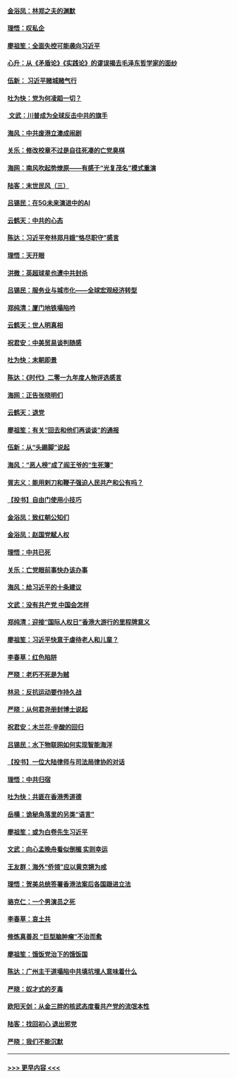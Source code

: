 #### [金浴凤：林郑之夫的渊默](../pages/nsc993/n11737735.md?t=12221422) 
#### [理悟：叹私企](../pages/nsc993/n11737715.md?t=12221422) 
#### [廖祖笙：全面失控可能袭向习近平](../pages/nsc993/n11737704.md?t=12221422) 
#### [心升：从《矛盾论》《实践论》的谬误揭去毛泽东哲学家的面纱](../pages/nsc993/n11736962.md?t=12221422) 
#### [伍新： 习近平赌城赌气行](../pages/nsc993/n11736929.md?t=12221422) 
#### [吐为快：党为何凌蹈一切？](../pages/nsc993/n11736915.md?t=12221422) 
#### [ 文武：川普成为全球反击中共的旗手](../pages/nsc993/n11736882.md?t=12221422) 
#### [海风：中共废港立澳成闹剧](../pages/nsc993/n11735857.md?t=12221422) 
#### [关乐：修改校章不过是自往死凑的亡党臭棋](../pages/nsc993/n11735097.md?t=12221422) 
#### [海网：南风吹起势燎原——有感于“光复茂名”模式重演](../pages/nsc993/n11732308.md?t=12221422) 
#### [陆客：末世民风（三）](../pages/nsc993/n11732211.md?t=12221422) 
#### [吕锡民：在5G未来演进中的AI](../pages/nsc993/n11730010.md?t=12221422) 
#### [云鹤天：中共的心态](../pages/nsc993/n11729906.md?t=12221422) 
#### [陈达：习近平夸林郑月娥“恪尽职守”感言](../pages/nsc993/n11729881.md?t=12221422) 
#### [理悟：天开眼](../pages/nsc993/n11729699.md?t=12221422) 
#### [洪微：英超球星也遭中共封杀](../pages/nsc993/n11727243.md?t=12221422) 
#### [吕锡民：服务业与城市化——全球宏观经济转型](../pages/nsc993/n11725845.md?t=12221422) 
#### [郑纯清：厦门地铁塌陷吟](../pages/nsc993/n11725813.md?t=12221422) 
#### [云鹤天：世人明真相](../pages/nsc993/n11725621.md?t=12221422) 
#### [祝君安：中美贸易谈判随感](../pages/nsc993/n11725609.md?t=12221422) 
#### [吐为快：末朝即景](../pages/nsc993/n11723365.md?t=12221422) 
#### [陈达：《时代》二零一九年度人物评选感言](../pages/nsc993/n11723337.md?t=12221422) 
#### [海网：正告张晓明们](../pages/nsc993/n11723228.md?t=12221422) 
#### [云鹤天：退党](../pages/nsc993/n11723056.md?t=12221422) 
#### [廖祖笙：有关“回去和他们再谈谈”的通报](../pages/nsc993/n11722442.md?t=12221422) 
#### [伍新：从“头踢脚”说起](../pages/nsc993/n11722429.md?t=12221422) 
#### [海风：“恶人榜”成了阎王爷的“生死簿”](../pages/nsc993/n11722272.md?t=12221422) 
#### [胥志义：能用剌刀和鞭子强迫人民共产和公有吗？](../pages/nsc993/n11720569.md?t=12221422) 
#### [【投书】自由门使用小技巧](../pages/nsc993/n11720180.md?t=12221422) 
#### [金浴凤：致红朝公知们](../pages/nsc993/n11720563.md?t=12221422) 
#### [金浴凤：赵国党赋人权](../pages/nsc993/n11720533.md?t=12221422) 
#### [理悟：中共已死](../pages/nsc993/n11720233.md?t=12221422) 
#### [关乐：亡党眼前事快办该办事](../pages/nsc993/n11719160.md?t=12221422) 
#### [海风：给习近平的十条建议](../pages/nsc993/n11717616.md?t=12221422) 
#### [文武：没有共产党 中国会怎样](../pages/nsc993/n11717584.md?t=12221422) 
#### [郑纯清：迎接“国际人权日”香港大游行的里程牌意义](../pages/nsc993/n11717417.md?t=12221422) 
#### [廖祖笙：习近平快意于虐待老人和儿童？](../pages/nsc993/n11715313.md?t=12221422) 
#### [李春草：红色陷阱](../pages/nsc993/n11715029.md?t=12221422) 
#### [严晓：老朽不死是为贼](../pages/nsc993/n11712910.md?t=12221422) 
#### [林忌：反抗运动要作持久战](../pages/nsc993/n11712623.md?t=12221422) 
#### [严晓：从何君尧册封博士说起](../pages/nsc993/n11712465.md?t=12221422) 
#### [祝君安：木兰花·辛酸的回归](../pages/nsc993/n11712381.md?t=12221422) 
#### [吕锡民：水下物联网如何实现智能海洋](../pages/nsc993/n11711158.md?t=12221422) 
#### [【投书】一位大陆律师与司法局律协的对话](../pages/nsc993/n11709675.md?t=12221422) 
#### [理悟：中共归宿](../pages/nsc993/n11710059.md?t=12221422) 
#### [吐为快：共匪在香港秀道德](../pages/nsc993/n11709979.md?t=12221422) 
#### [岳横：诡秘角落里的另类“语言”](../pages/nsc993/n11709792.md?t=12221422) 
#### [廖祖笙：或为白卷先生习近平](../pages/nsc993/n11708330.md?t=12221422) 
#### [文武：向心孟晚舟看似倒楣 实则幸运](../pages/nsc993/n11708236.md?t=12221422) 
#### [王友群：海外“侨领”应以黄克锵为戒](../pages/nsc993/n11706176.md?t=12221422) 
#### [理悟：贺美总统签署香港法案后各国跟进立法](../pages/nsc993/n11706853.md?t=12221422) 
#### [骆克仁：一个男演员之死](../pages/nsc993/n11706677.md?t=12221422) 
#### [李春草：哀土共](../pages/nsc993/n11706255.md?t=12221422) 
#### [修炼真善忍 “巨型脑肿瘤”不治而愈](../pages/nsc993/n11705340.md?t=12221422) 
#### [廖祖笙：饿饭党治下的饿饭国](../pages/nsc993/n11705085.md?t=12221422) 
#### [陈达：广州主干道塌陷中共填坑埋人意味着什么](../pages/nsc993/n11705046.md?t=12221422) 
#### [严晓：奴才式的歹毒](../pages/nsc993/n11704826.md?t=12221422) 
#### [欧阳天剑：从金三胖的核武态度看共产党的流氓本性](../pages/nsc993/n11702238.md?t=12221422) 
#### [陆客：找回初心 退出邪党](../pages/nsc993/n11702213.md?t=12221422) 
#### [严晓：我们不能沉默](../pages/nsc993/n11702110.md?t=12221422) 

----
#### [ >>> 更早内容 <<< ](../indexes/nsc993-earlier.md)
